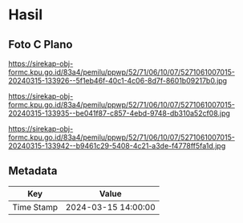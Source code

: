 # Hasil

## Foto C Plano

https://sirekap-obj-formc.kpu.go.id/83a4/pemilu/ppwp/52/71/06/10/07/5271061007015-20240315-133926--5f1eb46f-40c1-4c06-8d7f-8601b09217b0.jpg

https://sirekap-obj-formc.kpu.go.id/83a4/pemilu/ppwp/52/71/06/10/07/5271061007015-20240315-133935--be041f87-c857-4ebd-9748-db310a52cf08.jpg

https://sirekap-obj-formc.kpu.go.id/83a4/pemilu/ppwp/52/71/06/10/07/5271061007015-20240315-133942--b9461c29-5408-4c21-a3de-f4778ff5fa1d.jpg


## Metadata

| Key        | Value               |
| ---------- | ------------------- |
| Time Stamp | 2024-03-15 14:00:00 |



